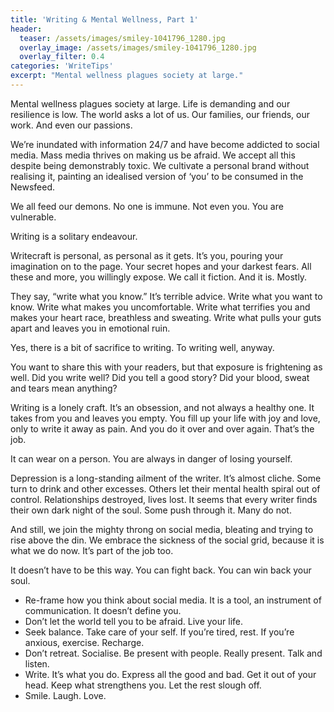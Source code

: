 ```yaml
---
title: 'Writing & Mental Wellness, Part 1'
header:
  teaser: /assets/images/smiley-1041796_1280.jpg
  overlay_image: /assets/images/smiley-1041796_1280.jpg
  overlay_filter: 0.4
categories: 'WriteTips'
excerpt: "Mental wellness plagues society at large."
---
```

Mental wellness plagues society at large. Life is demanding and our resilience is low. The world asks a lot of us. Our families, our friends, our work. And even our passions.

We’re inundated with information 24/7 and have become addicted to social media. Mass media thrives on making us be afraid. We accept all this despite being demonstrably toxic. We cultivate a personal brand without realising it, painting an idealised version of ‘you’ to be consumed in the Newsfeed.

We all feed our demons. No one is immune. Not even you. You are vulnerable.

Writing is a solitary endeavour.

Writecraft is personal, as personal as it gets. It’s you, pouring your imagination on to the page. Your secret hopes and your darkest fears. All these and more, you willingly expose. We call it fiction. And it is. Mostly.

They say, “write what you know.” It’s terrible advice. Write what you want to know. Write what makes you uncomfortable. Write what terrifies you and makes your heart race, breathless and sweating. Write what pulls your guts apart and leaves you in emotional ruin.

Yes, there is a bit of sacrifice to writing. To writing well, anyway.

You want to share this with your readers, but that exposure is frightening as well. Did you write well? Did you tell a good story? Did your blood, sweat and tears mean anything?

Writing is a lonely craft. It’s an obsession, and not always a healthy one. It takes from you and leaves you empty. You fill up your life with joy and love, only to write it away as pain. And you do it over and over again. That’s the job.

It can wear on a person. You are always in danger of losing yourself.

Depression is a long-standing ailment of the writer. It’s almost cliche. Some turn to drink and other excesses. Others let their mental health spiral out of control. Relationships destroyed, lives lost. It seems that every writer finds their own dark night of the soul. Some push through it. Many do not.

And still, we join the mighty throng on social media, bleating and trying to rise above the din. We embrace the sickness of the social grid, because it is what we do now. It’s part of the job too.

It doesn’t have to be this way. You can fight back. You can win back your soul.

* Re-frame how you think about social media. It is a tool, an instrument of communication. It doesn’t define you.
* Don’t let the world tell you to be afraid. Live your life.
* Seek balance. Take care of your self. If you’re tired, rest. If you’re anxious, exercise. Recharge.
* Don’t retreat. Socialise. Be present with people. Really present. Talk and listen.
* Write. It’s what you do. Express all the good and bad. Get it out of your head. Keep what strengthens you. Let the rest slough off.
* Smile. Laugh. Love.
